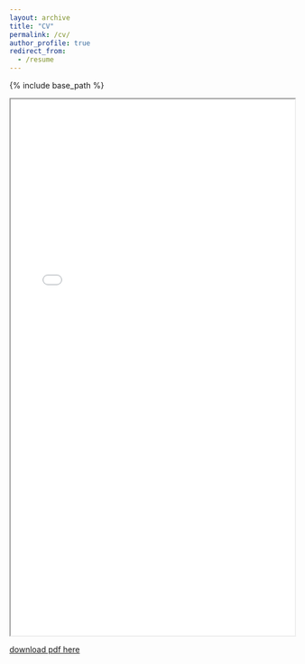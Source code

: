 ```yaml
---
layout: archive
title: "CV"
permalink: /cv/
author_profile: true
redirect_from:
  - /resume
---
```


{% include base_path %}

<iframe src="/files/CV_Yuchen_Zhang.pdf" width="100%" height="950px">
</iframe>

[download pdf here](http://infinity1096.github.io/files/CV_Yuchen_Zhang.pdf)

